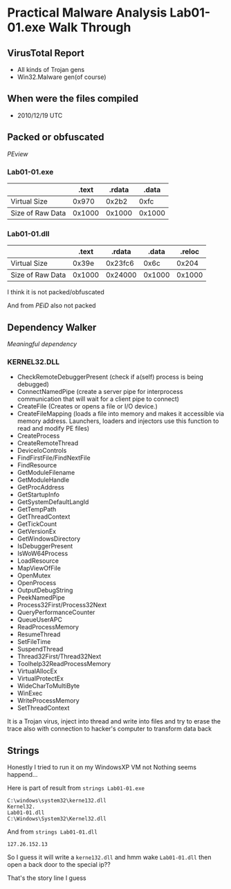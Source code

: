 # Practical Malware Analysis Lab01-01.exe Walk Through

## VirusTotal Report

* All kinds of Trojan gens
* Win32.Malware gen(of course)

## When were the files compiled

* 2010/12/19 UTC

## Packed or obfuscated

*PEview*

### Lab01-01.exe


<table>
  <thead>
    <tr>
      <th> </th>
      <th>.text</th>
      <th>.rdata</th>
      <th>.data</th>
    </tr>
  </thead>
  <tbody>
    <tr>
      <td>Virtual Size</td>
      <td>0x970</td>
      <td>0x2b2</td>
      <td>0xfc</td>
    </tr>
  </tbody>
  <tbody>
    <tr>
      <td>Size of Raw Data</td>
      <td>0x1000</td>
      <td>0x1000</td>
      <td>0x1000</td>
    </tr>
  </tbody>
</table>

### Lab01-01.dll

<table>
  <thead>
    <tr>
      <th> </th>
      <th>.text</th>
      <th>.rdata</th>
      <th>.data</th>
      <th>.reloc</th>
    </tr>
  </thead>
  <tbody>
    <tr>
      <td>Virtual Size</td>
      <td>0x39e</td>
      <td>0x23fc6</td>
      <td>0x6c</td>
      <td>0x204</td>
    </tr>
  </tbody>
  <tbody>
    <tr>
      <td>Size of Raw Data</td>
      <td>0x1000</td>
      <td>0x24000</td>
      <td>0x1000</td>
      <td>0x1000</td>
    </tr>
  </tbody>
</table>

I think it is not packed/obfuscated

And from *PEiD* also not packed

## Dependency Walker

*Meaningful dependency*

### KERNEL32.DLL

* CheckRemoteDebuggerPresent (check if a(self) process is being debugged)
* ConnectNamedPipe (create a server pipe for interprocess communication that will wait for a client pipe to connect)
* CreateFile (Creates or opens a file or I/O device.)
* CreateFileMapping (loads a file into memory and makes it accessible via memory address. Launchers, loaders and injectors use this function to read and modify PE files)
* CreateProcess
* CreateRemoteThread
* DeviceIoControls
* FindFirstFile/FindNextFile
* FindResource
* GetModuleFilename
* GetModuleHandle
* GetProcAddress
* GetStartupInfo
* GetSystemDefaultLangId
* GetTempPath
* GetThreadContext
* GetTickCount
* GetVersionEx
* GetWindowsDirectory
* IsDebuggerPresent
* IsWoW64Process
* LoadResource
* MapViewOfFile
* OpenMutex
* OpenProcess
* OutputDebugString
* PeekNamedPipe
* Process32First/Process32Next
* QueryPerformanceCounter
* QueueUserAPC
* ReadProcessMemory
* ResumeThread
* SetFileTime
* SuspendThread
* Thread32First/Thread32Next
* Toolhelp32ReadProcessMemory
* VirtualAllocEx
* VirtualProtectEx
* WideCharToMultiByte
* WinExec
* WriteProcessMemory
* SetThreadContext

It is a Trojan virus, inject into thread and write into files and try to erase the trace also with connection to hacker's computer to transform data back

## Strings

Honestly I tried to run it on my WindowsXP VM not Nothing seems happend...

Here is part of result from `strings Lab01-01.exe` 

```
C:\windows\system32\kerne132.dll
Kernel32.
Lab01-01.dll
C:\Windows\System32\Kernel32.dll
```

And from `strings Lab01-01.dll` 

```
127.26.152.13
```

So I guess it will write a `kerne132.dll` and hmm wake `Lab01-01.dll` then open a back door to the special ip??

That's the story line I guess